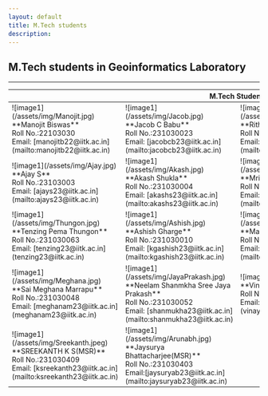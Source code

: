 ```yaml
---
layout: default
title: M.Tech students
description:
---
```

## M.Tech students in Geoinformatics Laboratory


* * *
<table>
<colgroup>
<col width="25%" />
<col width="25%" />
<col width="25%" />
<col width="25%" />
</colgroup>
<thead>
<tr class="header">
<th colspan="4">M.Tech Students</th>
</tr>
</thead>
<tbody>
<tr>

<td markdown="span">![image1](/assets/img/Manojit.jpg)<br>
**Manojit Biswas**<br>
Roll No.:22103030<br>
Email: [manojitb22@iitk.ac.in](mailto:manojitb22@iitk.ac.in)<br>

</td>
<td markdown="span">![image1](/assets/img/Jacob.jpg)<br>
**Jacob C Babu**<br>
Roll No.:231030023<br>
Email: [jacobcb23@iitk.ac.in](mailto:jacobcb23@iitk.ac.in)<br>

</td>
<td markdown="span">![image1](/assets/img/Rithvik.jpeg)<br>
**Rithvik L**<br>
Roll No.:231030045<br>	
Email: [rithvikl23@iitk.ac.in](mailto:rithvikl23@iitk.ac.in)<br>

</td>
<td markdown="span">![image1](/assets/img/Saize.jpg)<br>
**Mohammad Saize Ali**<br>
Roll No.:231030037<br>
Email: [msaizeali23@iitk.ac.in](mailto:msaizeali23@iitk.ac.in)<br>

</td>
</tr>
<tr>

<td markdown="span">![image1](/assets/img/Ajay.jpg)<br>
**Ajay S**<br>
Roll No.:23103003<br>
Email: [ajays23@iitk.ac.in](mailto:ajays23@iitk.ac.in)<br>

</td>
<td markdown="span">![image1](/assets/img/Akash.jpg)<br>
**Akash Shukla**<br>
Roll No.:231030004<br>
Email: [akashs23@iitk.ac.in](mailto:akashs23@iitk.ac.in)<br>

</td>
<td markdown="span">![image1](/assets/img/Mriganka.jpeg)<br>
**Mriganka Shekhar Barman**<br>
Roll No.:231030038<br>	
Email: [mrigankasb23@iitk.ac.in](mailto:mrigankasb23@iitk.ac.in)<br>

</td>
<td markdown="span">![image1](/assets/img/Arunabh.jpg)<br>
**Arunabh Dihingia**<br>
Roll No.:231030008<br>
Email:[arunabhd23@iitk.ac.in](mailto:arunabhd23@iitk.ac.in)<br>

</td>
</tr>
<tr>
<td markdown="span">![image1](/assets/img/Thungon.jpg)<br>
**Tenzing Pema Thungon**<br>
Roll No.:231030063<br>	
Email: [tenzing23@iitk.ac.in](tenzing23@iitk.ac.in)<br>

</td>
<td markdown="span">![image1](/assets/img/Ashish.jpg)<br>
**Ashish Gharge**<br>
Roll No.:231030010<br>
Email: [kgashish23@iitk.ac.in](mailto:kgashish23@iitk.ac.in)<br>

</td>
<td markdown="span">![image1](/assets/img/Manoneet.jpeg)<br>
**Manoneet Gawali**<br>
Roll No.:231030035<br>	
Email: [manoneetag23@iitk.ac.in](mailto:manoneetag23@iitk.ac.in)<br>

</td>
<td markdown="span">![image1](/assets/img/Chaitanya.jpeg)<br>
**Chaitanya Kumar**<br>
Roll No.:231030015<br>	
Email: [chaitanyak23@iitk.ac.in](mailto:chaitanyak23@iitk.ac.in)<br>

</td>
</tr>
<tr>
<td markdown="span">![image1](/assets/img/Meghana.jpg)<br>
**Sai Meghana Marrapu**<br>
Roll No.:231030048<br>	
Email: [meghanam23@iitk.ac.in](meghanam23@iitk.ac.in)<br>

</td>
<td markdown="span">![image1](/assets/img/JayaPrakash.jpg)<br>
**Neelam Shanmkha Sree Jaya Prakash**<br>
Roll No.:231030052<br>
Email: [shanmukha23@iitk.ac.in](mailto:shanmukha23@iitk.ac.in)<br>

</td>
<td markdown="span">![image1](/assets/img/Vinay.jpg)<br>
**Vinay Rajesh Auti**<br>
Roll No.:231030066<br>	
Email: [vinayr23@iitk.ac.in](vinayr23@iitk.ac.in)<br>

</td>
<td markdown="span">![image1](/assets/img/Shubham.jpg)<br>
**Shubham Mishra(MSR)**<br>
Roll No.:231030407<br>
Email:[shubhamm23@iitk.ac.in](mailto:shubhamm23@iitk.ac.in)<br>

</td>
</tr>
<tr>
<td markdown="span">![image1](/assets/img/Sreekanth.jpeg)<br>
**SREEKANTH K S(MSR)**<br>
Roll No.:231030409<br>	
Email: [ksreekanth23@iitk.ac.in](mailto:ksreekanth23@iitk.ac.in)<br>

</td>
<td markdown="span">![image1](/assets/img/Arunabh.jpg)<br>
**Jaysurya Bhattacharjee(MSR)**<br>
Roll No.:231030403<br>
Email:[jaysuryab23@iitk.ac.in](mailto:jaysuryab23@iitk.ac.in)<br>

</td>
<td markdown="span"></td>
<td markdown="span"></td>
</tr>

